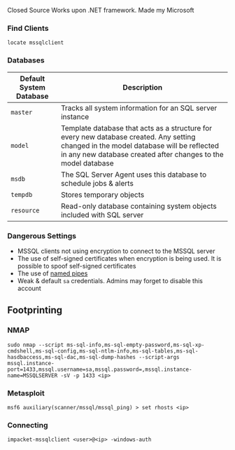 Closed Source
	Works upon .NET framework. 
Made my Microsoft

### Find Clients 
```shell-session
locate mssqlclient
```
### Databases 

|Default System Database|Description|
|---|---|
|`master`|Tracks all system information for an SQL server instance|
|`model`|Template database that acts as a structure for every new database created. Any setting changed in the model database will be reflected in any new database created after changes to the model database|
|`msdb`|The SQL Server Agent uses this database to schedule jobs & alerts|
|`tempdb`|Stores temporary objects|
|`resource`|Read-only database containing system objects included with SQL server|

### Dangerous Settings 

- MSSQL clients not using encryption to connect to the MSSQL server
- The use of self-signed certificates when encryption is being used. It is possible to spoof self-signed certificates    
- The use of [named pipes](https://docs.microsoft.com/en-us/sql/tools/configuration-manager/named-pipes-properties?view=sql-server-ver15)
- Weak & default `sa` credentials. Admins may forget to disable this account

## Footprinting 
### NMAP
```shell-session
sudo nmap --script ms-sql-info,ms-sql-empty-password,ms-sql-xp-cmdshell,ms-sql-config,ms-sql-ntlm-info,ms-sql-tables,ms-sql-hasdbaccess,ms-sql-dac,ms-sql-dump-hashes --script-args mssql.instance-port=1433,mssql.username=sa,mssql.password=,mssql.instance-name=MSSQLSERVER -sV -p 1433 <ip>
```

### Metasploit
```shell-session
msf6 auxiliary(scanner/mssql/mssql_ping) > set rhosts <ip>
```

### Connecting
```shell-session
impacket-mssqlclient <user>@<ip> -windows-auth
```
